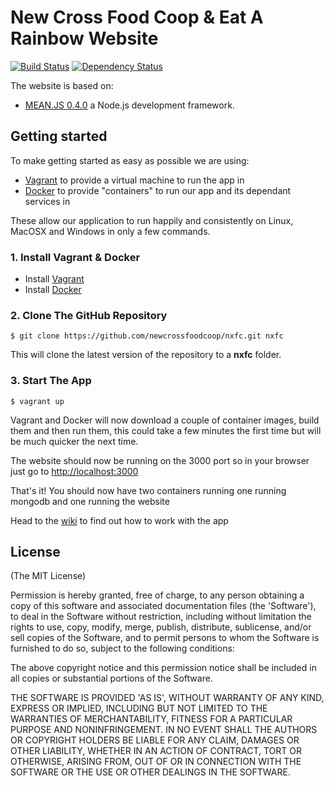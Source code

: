 # New Cross Food Coop & Eat A Rainbow Website

[![Build Status](http://drone.newcrossfoodcoop.org.uk/api/badge/github.com/newcrossfoodcoop/website/status.svg?branch=master)](http://drone.newcrossfoodcoop.org.uk/github.com/newcrossfoodcoop/nxfc)
[![Dependency Status](https://david-dm.org/newcrossfoodcoop/nxfc.svg)](https://david-dm.org/newcrossfoodcoop/nxfc)

The website is based on: 

* [MEAN.JS 0.4.0](https://github.com/meanjs/mean/tree/0.4.0) a Node.js development framework.

## Getting started
To make getting started as easy as possible we are using: 

* [Vagrant](https://www.vagrantup.com/) to provide a virtual machine to run the app in
* [Docker](https://www.docker.com/) to provide "containers" to run our app and its dependant services in

These allow our application to run happily and consistently on Linux, MacOSX and Windows in only a few commands.

### 1. Install Vagrant & Docker
* Install [Vagrant](http://www.vagrantup.com/downloads)
* Install [Docker](http://www.docker.com/)

### 2. Clone The GitHub Repository
```
$ git clone https://github.com/newcrossfoodcoop/nxfc.git nxfc
```
This will clone the latest version of the repository to a **nxfc** folder.

### 3. Start The App
```
$ vagrant up
```
Vagrant and Docker will now download a couple of container images, build them and then run them, this could take a few minutes the first time but will be much quicker the next time.

The website should now be running on the 3000 port so in your browser just go to [http://localhost:3000](http://localhost:3000)
                            
That's it! You should now have two containers running one running mongodb and one running the website

Head to the [wiki](https://github.com/newcrossfoodcoop/nxfc/wiki/Home) to find out how to work with the app

## License
(The MIT License)

Permission is hereby granted, free of charge, to any person obtaining
a copy of this software and associated documentation files (the
'Software'), to deal in the Software without restriction, including
without limitation the rights to use, copy, modify, merge, publish,
distribute, sublicense, and/or sell copies of the Software, and to
permit persons to whom the Software is furnished to do so, subject to
the following conditions:

The above copyright notice and this permission notice shall be
included in all copies or substantial portions of the Software.

THE SOFTWARE IS PROVIDED 'AS IS', WITHOUT WARRANTY OF ANY KIND,
EXPRESS OR IMPLIED, INCLUDING BUT NOT LIMITED TO THE WARRANTIES OF
MERCHANTABILITY, FITNESS FOR A PARTICULAR PURPOSE AND NONINFRINGEMENT.
IN NO EVENT SHALL THE AUTHORS OR COPYRIGHT HOLDERS BE LIABLE FOR ANY
CLAIM, DAMAGES OR OTHER LIABILITY, WHETHER IN AN ACTION OF CONTRACT,
TORT OR OTHERWISE, ARISING FROM, OUT OF OR IN CONNECTION WITH THE
SOFTWARE OR THE USE OR OTHER DEALINGS IN THE SOFTWARE.
